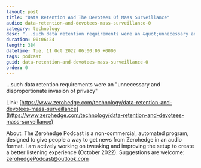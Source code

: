 ```yaml
---
layout: post
title: "Data Retention And The Devotees Of Mass Surveillance"
audio: data-retention-and-devotees-mass-surveillance-0
category: technology
desc: "...such data retention requirements were an &quot;unnecessary and disproportionate invasion of privacy&quot;"
duration: 00:06:24
length: 384
datetime: Tue, 11 Oct 2022 06:00:00 +0000
tags: podcast
guid: data-retention-and-devotees-mass-surveillance-0
order: 0
---
```

...such data retention requirements were an &quot;unnecessary and disproportionate invasion of privacy&quot;

Link: [https://www.zerohedge.com/technology/data-retention-and-devotees-mass-surveillance](https://www.zerohedge.com/technology/data-retention-and-devotees-mass-surveillance)

About: The Zerohedge Podcast is a non-commercial, automated program, designed to give people a way to get news from Zerohedge in an audio format.  I am actively working on tweaking and improving the setup to create a better listening experience (October 2022).  Suggestions are welcome: [zerohedgePodcast@outlook.com](mailto:zerohedgePodcast@outlook.com)